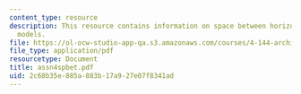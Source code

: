 ```yaml
---
content_type: resource
description: This resource contains information on space between horizontals and verticals
  models.
file: https://ol-ocw-studio-app-qa.s3.amazonaws.com/courses/4-144-architectural-design-level-ii-new-orleans-studio-spring-2006/2c68b35e885a883b17a927e07f8341ad_assn4spbet.pdf
file_type: application/pdf
resourcetype: Document
title: assn4spbet.pdf
uid: 2c68b35e-885a-883b-17a9-27e07f8341ad
---
```

